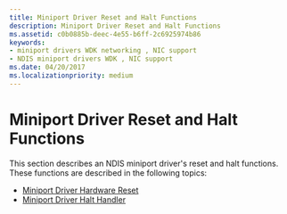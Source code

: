 ```yaml
---
title: Miniport Driver Reset and Halt Functions
description: Miniport Driver Reset and Halt Functions
ms.assetid: c0b0885b-deec-4e55-b6ff-2c6925974b86
keywords:
- miniport drivers WDK networking , NIC support
- NDIS miniport drivers WDK , NIC support
ms.date: 04/20/2017
ms.localizationpriority: medium
---
```


# Miniport Driver Reset and Halt Functions





This section describes an NDIS miniport driver's reset and halt functions. These functions are described in the following topics:

-   [Miniport Driver Hardware Reset](hardware-reset.md)
-   [Miniport Driver Halt Handler](halt-handler.md)

 

 





